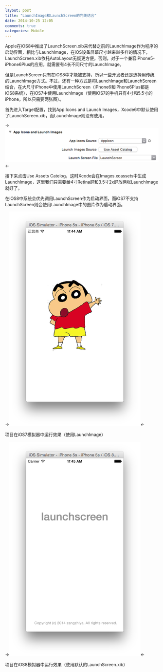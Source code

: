 ```yaml
---
layout: post
title: "LaunchImage和LaunchScreen的完美结合"
date: 2014-10-25 12:05
comments: true
categories: Mobile
---
```


Apple在iOS8中推出了LaunchScreen.xib来代替之前的LaunchImage作为程序的启动界面，相比与LaunchImage，在iOS设备屏幕尺寸越来越多样的情况下，LaunchScreen.xib依托AutoLayout无疑更方便，否则，对于一个兼容iPhone5-iPhone6Plus的应用，就需要有4长不同尺寸的LaunchImage。

但是LaunchScreen只有在iOS8中才能被支持，所以一些开发者还是选择用传统的LaunchImage方式。不过，还有一种方式是将LaunchImage和LaunchScreen结合，在大尺寸iPhone中使用LaunchScreen（iPhone6和iPhone6Plus都是iOS8系统），在iOS7中使用LaunchImage（使用iOS7的手机只有4寸和5.5寸的iPhone，所以只需要两张图）。

首先进入Target配置，找到App Icons and Launch Images，Xcode6中默认使用了LaunchScreen.xib，而LaunchImage则没有使用。

->![图1](/upload/launch-screen-1.png)<-

接下来点击Use Assets Catelog，这时Xcode会在Images.xcassets中生成LaunchImage，这里我们只需要给4寸Retina屏和3.5寸2x屏放两张LaunchImage就好了。

在iOS8中系统会优先调用LaunchScreen作为启动界面，而iOS7不支持LaunchScreen则会使用LaunchImage中的图片作为启动界面。

->![图2](/upload/launch-screen-2.png)<-

项目在iOS7模拟器中运行效果（使用LaunchImage）

->![图3](/upload/launch-screen-3.png)<-

项目在iOS8模拟器中运行效果（使用默认的LaunchScreen.xib）
